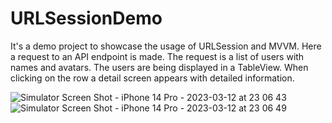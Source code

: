 # URLSessionDemo
It's a demo project to showcase the usage of URLSession and MVVM.
Here a request to an API endpoint is made. The request is a list of users with names and avatars. The users are being displayed in a TableView. 
When clicking on the row a detail screen appears with detailed information.

![Simulator Screen Shot - iPhone 14 Pro - 2023-03-12 at 23 06 43](https://user-images.githubusercontent.com/45698556/224574342-e9bac304-bd73-48a8-a5c4-41a605feea86.png)
![Simulator Screen Shot - iPhone 14 Pro - 2023-03-12 at 23 06 49](https://user-images.githubusercontent.com/45698556/224574345-21fcbc81-2303-48f4-ac1e-0dc358cf442a.png)
